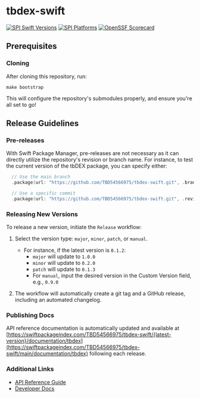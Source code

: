# tbdex-swift

[![SPI Swift Versions](https://img.shields.io/endpoint?url=https%3A%2F%2Fswiftpackageindex.com%2Fapi%2Fpackages%2FTBD54566975%2Ftbdex-swift%2Fbadge%3Ftype%3Dswift-versions)](https://swiftpackageindex.com/TBD54566975/tbdex-swift)
[![SPI Platforms](https://img.shields.io/endpoint?url=https%3A%2F%2Fswiftpackageindex.com%2Fapi%2Fpackages%2FTBD54566975%2Ftbdex-swift%2Fbadge%3Ftype%3Dplatforms)](https://swiftpackageindex.com/TBD54566975/tbdex-swift)
[![OpenSSF Scorecard](https://api.securityscorecards.dev/projects/github.com/TBD54566975/tbdex-swift/badge)](https://securityscorecards.dev/viewer/?uri=github.com/TBD54566975/tbdex-swift)

## Prerequisites

### Cloning

After cloning this repository, run:

```
make bootstrap
```

This will configure the repository's submodules properly, and ensure you're all set to go!

## Release Guidelines

### Pre-releases

With Swift Package Manager, pre-releases are not necessary as it can directly utilize the repository's revision or branch name. For instance, to test the current version of the tbDEX package, you can specify either:

```swift
  // Use the main branch
  .package(url: "https://github.com/TBD54566975/tbdex-swift.git", .branch("main")),

  // Use a specific commit
  .package(url: "https://github.com/TBD54566975/tbdex-swift.git", .revision("28b3c865742f3b0cb9813f84e9c547425a06ac1d")),
```

### Releasing New Versions

To release a new version, initiate the `Release` workflow:

1. Select the version type: `major`, `minor`, `patch`, or `manual`.

   - For instance, if the latest version is `0.1.2`:
     - `major` will update to `1.0.0`
     - `minor` will update to `0.2.0`
     - `patch` will update to `0.1.3`
     - For `manual`, input the desired version in the Custom Version field, e.g., `0.9.0`

2. The workflow will automatically create a git tag and a GitHub release, including an automated changelog.

### Publishing Docs

API reference documentation is automatically updated and available at [https://swiftpackageindex.com/TBD54566975/tbdex-swift/{latest-version}/documentation/tbdex](https://swiftpackageindex.com/TBD54566975/tbdex-swift/main/documentation/tbdex) following each release.

### Additional Links

- [API Reference Guide](https://swiftpackageindex.com/TBD54566975/tbdex-swift/main/documentation/tbdex)
- [Developer Docs](https://developer.tbd.website/docs/tbdex/)
